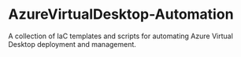 # AzureVirtualDesktop-Automation
A collection of IaC templates and scripts for automating Azure Virtual Desktop deployment and management.
